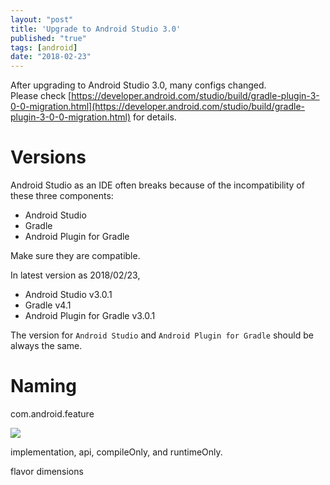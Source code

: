 ```yaml
---
layout: "post"
title: 'Upgrade to Android Studio 3.0'
published: "true"
tags: [android]
date: "2018-02-23"
---
```


After upgrading to Android Studio 3.0, many configs changed.  
Please check [https://developer.android.com/studio/build/gradle-plugin-3-0-0-migration.html](https://developer.android.com/studio/build/gradle-plugin-3-0-0-migration.html) for details.

# Versions

Android Studio as an IDE often breaks because of the incompatibility of these three components:

- Android Studio
- Gradle
- Android Plugin for Gradle

Make sure they are compatible.

In latest version as 2018/02/23,

- Android Studio v3.0.1
- Gradle v4.1
- Android Plugin for Gradle v3.0.1

The version for `Android Studio` and `Android Plugin for Gradle` should be always the same.

# Naming

com.android.feature

![](https://i.stack.imgur.com/DDRqz.png)

implementation, api, compileOnly, and runtimeOnly.

flavor dimensions